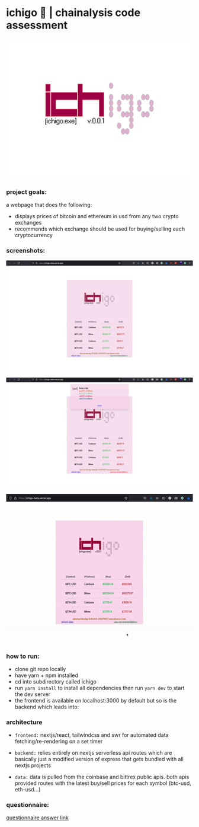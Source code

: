 # ichigo 🍓 | chainalysis code assessment

![ichigo logo :P](ichigo/public/ichigo.svg)

### project goals: 
a webpage that does the following: 
- displays prices of bitcoin and ethereum in usd from any two crypto exchanges 
- recommends which exchange should be used for buying/selling each cryptocurrency 

### screenshots: 

![screenshot 1](assets/ichigo_screenshot_1.png) 

![screenshot 2](assets/ichigo_screenshot_2.png) 

![gif](assets/ichigo.gif) 

### how to run: 
- clone git repo locally 
- have yarn + npm installed 
- cd into subdirectory called ichigo 
- run ```yarn install``` to install all dependencies then run ```yarn dev``` to start the dev server 
- the frontend is available on localhost:3000 by default but so is the backend which leads into: 

### architecture 
- ```frontend:``` nextjs/react, tailwindcss and swr for automated data fetching/re-rendering on a set timer 

- ```backend:``` relies entirely on nextjs serverless api routes which are basically just a modified version of express that gets bundled with all nextjs projects 

- ```data:``` data is pulled from the coinbase and bittrex public apis. both apis provided routes with the latest buy/sell prices for each symbol (btc-usd, eth-usd...)



### questionnaire: 
[questionnaire answer link](QUESTIONS.md)



